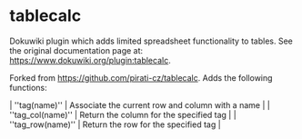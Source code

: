 tablecalc
=========

Dokuwiki plugin which adds limited spreadsheet functionality to tables. See
the original documentation page at: https://www.dokuwiki.org/plugin:tablecalc.

Forked from https://github.com/pirati-cz/tablecalc. Adds the following
functions:

  | ''tag(name)''     | Associate the current row and column with a name |
  | ''tag_col(name)'' | Return the column for the specified tag          |
  | ''tag_row(name)'' | Return the row for the specified tag             |
